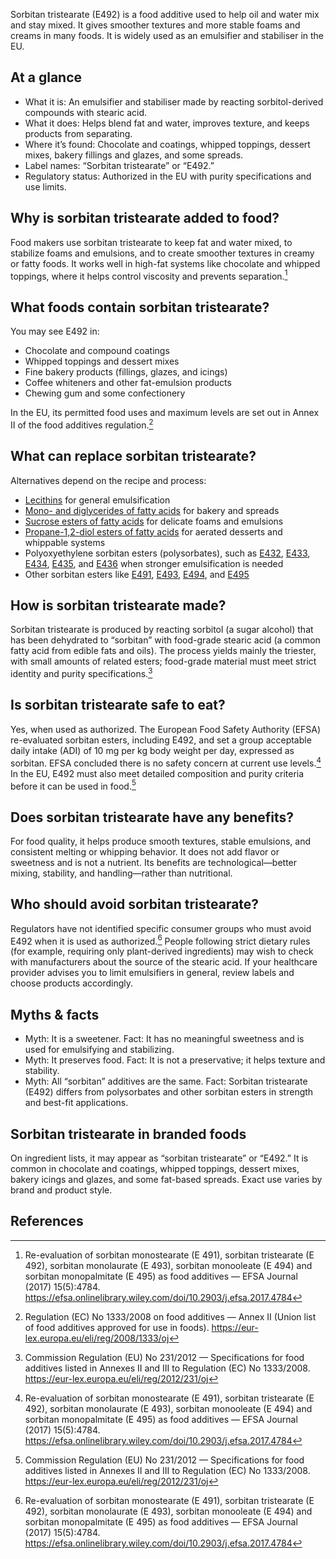 Sorbitan tristearate (E492) is a food additive used to help oil and water mix and stay mixed. It gives smoother textures and more stable foams and creams in many foods. It is widely used as an emulsifier and stabiliser in the EU.

<!--more-->

## At a glance
- What it is: An emulsifier and stabiliser made by reacting sorbitol-derived compounds with stearic acid.
- What it does: Helps blend fat and water, improves texture, and keeps products from separating.
- Where it’s found: Chocolate and coatings, whipped toppings, dessert mixes, bakery fillings and glazes, and some spreads.
- Label names: “Sorbitan tristearate” or “E492.”
- Regulatory status: Authorized in the EU with purity specifications and use limits.

## Why is sorbitan tristearate added to food?
Food makers use sorbitan tristearate to keep fat and water mixed, to stabilize foams and emulsions, and to create smoother textures in creamy or fatty foods. It works well in high-fat systems like chocolate and whipped toppings, where it helps control viscosity and prevents separation.[^2]

## What foods contain sorbitan tristearate?
You may see E492 in:
- Chocolate and compound coatings
- Whipped toppings and dessert mixes
- Fine bakery products (fillings, glazes, and icings)
- Coffee whiteners and other fat-emulsion products
- Chewing gum and some confectionery

In the EU, its permitted food uses and maximum levels are set out in Annex II of the food additives regulation.[^4]

## What can replace sorbitan tristearate?
Alternatives depend on the recipe and process:
- [Lecithins](/e322-lecithins) for general emulsification
- [Mono- and diglycerides of fatty acids](/e471-mono-and-diglycerides-of-fatty-acids) for bakery and spreads
- [Sucrose esters of fatty acids](/e473-sucrose-esters-of-fatty-acids) for delicate foams and emulsions
- [Propane-1,2-diol esters of fatty acids](/e477-propane-1-2-diol-esters-of-fatty-acids) for aerated desserts and whippable systems
- Polyoxyethylene sorbitan esters (polysorbates), such as [E432](/e432-polyoxyethylene-sorbitan-monolaurate), [E433](/e433-polyoxyethylene-sorbitan-monooleate), [E434](/e434-polyoxyethylene-sorbitan-monopalmitate), [E435](/e435-polyoxyethylene-sorbitan-monostearate), and [E436](/e436-polyoxyethylene-sorbitan-tristearate) when stronger emulsification is needed
- Other sorbitan esters like [E491](/e491-sorbitan-monostearate), [E493](/e493-sorbitan-monolaurate), [E494](/e494-sorbitan-monooleate), and [E495](/e495-sorbitan-monopalmitate)

## How is sorbitan tristearate made?
Sorbitan tristearate is produced by reacting sorbitol (a sugar alcohol) that has been dehydrated to “sorbitan” with food-grade stearic acid (a common fatty acid from edible fats and oils). The process yields mainly the triester, with small amounts of related esters; food-grade material must meet strict identity and purity specifications.[^1]

## Is sorbitan tristearate safe to eat?
Yes, when used as authorized. The European Food Safety Authority (EFSA) re-evaluated sorbitan esters, including E492, and set a group acceptable daily intake (ADI) of 10 mg per kg body weight per day, expressed as sorbitan. EFSA concluded there is no safety concern at current use levels.[^2] In the EU, E492 must also meet detailed composition and purity criteria before it can be used in food.[^1]

## Does sorbitan tristearate have any benefits?
For food quality, it helps produce smooth textures, stable emulsions, and consistent melting or whipping behavior. It does not add flavor or sweetness and is not a nutrient. Its benefits are technological—better mixing, stability, and handling—rather than nutritional.

## Who should avoid sorbitan tristearate?
Regulators have not identified specific consumer groups who must avoid E492 when it is used as authorized.[^2] People following strict dietary rules (for example, requiring only plant-derived ingredients) may wish to check with manufacturers about the source of the stearic acid. If your healthcare provider advises you to limit emulsifiers in general, review labels and choose products accordingly.

## Myths & facts
- Myth: It is a sweetener. Fact: It has no meaningful sweetness and is used for emulsifying and stabilizing.
- Myth: It preserves food. Fact: It is not a preservative; it helps texture and stability.
- Myth: All “sorbitan” additives are the same. Fact: Sorbitan tristearate (E492) differs from polysorbates and other sorbitan esters in strength and best-fit applications.

## Sorbitan tristearate in branded foods
On ingredient lists, it may appear as “sorbitan tristearate” or “E492.” It is common in chocolate and coatings, whipped toppings, dessert mixes, bakery icings and glazes, and some fat-based spreads. Exact use varies by brand and product style.

## References
[^1]: Commission Regulation (EU) No 231/2012 — Specifications for food additives listed in Annexes II and III to Regulation (EC) No 1333/2008. https://eur-lex.europa.eu/eli/reg/2012/231/oj
[^2]: Re-evaluation of sorbitan monostearate (E 491), sorbitan tristearate (E 492), sorbitan monolaurate (E 493), sorbitan monooleate (E 494) and sorbitan monopalmitate (E 495) as food additives — EFSA Journal (2017) 15(5):4784. https://efsa.onlinelibrary.wiley.com/doi/10.2903/j.efsa.2017.4784
[^4]: Regulation (EC) No 1333/2008 on food additives — Annex II (Union list of food additives approved for use in foods). https://eur-lex.europa.eu/eli/reg/2008/1333/oj
